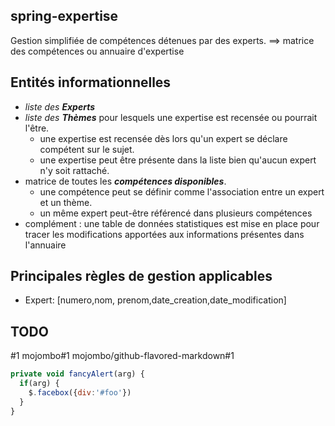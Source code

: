 ## spring-expertise
Gestion simplifiée de compétences détenues par des experts.
==> matrice des compétences ou annuaire d'expertise

## Entités informationnelles
- *liste des **Experts*** 
- *liste des **Thèmes*** pour lesquels une expertise est recensée ou pourrait l'être.
  * une expertise est recensée dès lors qu'un expert se déclare compétent sur le sujet.
  * une expertise peut être présente dans la liste bien qu'aucun expert n'y soit rattaché.
- matrice de toutes les ***compétences disponibles***.
  * une compétence peut se définir comme l'association entre un expert et un thème.
  * un même expert peut-être référencé dans plusieurs compétences
- complément : une table de données statistiques est mise en place pour tracer les modifications apportées aux informations présentes dans l'annuaire

## Principales règles de gestion applicables
- Expert: [numero,nom, prenom,date_creation,date_modification]

## TODO
#1
mojombo#1
mojombo/github-flavored-markdown#1

```javascript
private void fancyAlert(arg) {
  if(arg) {
    $.facebox({div:'#foo'})
  }
}
```
